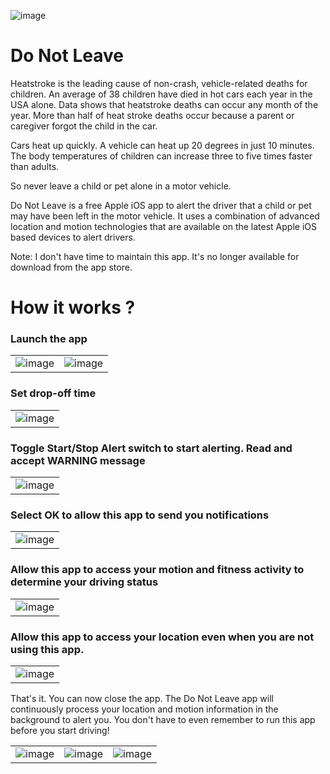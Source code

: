 ![image](https://github.com/sendtorrk/donotleave_app/assets/48602530/7c337501-ac97-4608-808b-692b4c7f3b99)


# Do Not Leave 

Heatstroke is the leading cause of non-crash, vehicle-related deaths for children. An average of 38 children have died in hot cars each year in the USA alone. Data shows that heatstroke deaths can occur any month of the year. More than half of heat stroke deaths occur because a parent or caregiver forgot the child in the car.

Cars heat up quickly. A vehicle can heat up 20 degrees in just 10 minutes. The body temperatures of children can increase three to five times faster than adults.

So never leave a child or pet alone in a motor vehicle.

Do Not Leave is a free Apple iOS app to alert the driver that a child or pet may have been left in the motor vehicle. It uses a combination of advanced location and motion technologies that are available on the latest Apple iOS based devices to alert drivers.

Note: I don't have time to maintain this app. It's no longer available for download from the app store.

# How it works ?

### Launch the app

|  |  |
| --- | --- |
| ![image](https://github.com/sendtorrk/donotleave_app/assets/48602530/ec729851-6cc1-4b35-a780-d8ea9f93281c) | ![image](https://github.com/sendtorrk/donotleave_app/assets/48602530/c66b62d9-1aec-459d-bb54-566828d469ee) |

### Set drop-off time

|  |
| --- |
| ![image](https://github.com/sendtorrk/donotleave_app/assets/48602530/4a4d68f2-a4b3-463c-b459-31b3717a7de5) |

###  Toggle Start/Stop Alert switch to start alerting. Read and accept WARNING message

|  |
| --- |
| ![image](https://github.com/sendtorrk/donotleave_app/assets/48602530/998340e0-c6c8-4a86-b133-45106c9c5c0e) |

### Select OK to allow this app to send you notifications

|  |
| --- |
| ![image](https://github.com/sendtorrk/donotleave_app/assets/48602530/70bc8b26-c0a9-416a-82a8-a0eb79e0aa6c) |

### Allow this app to access your motion and fitness activity to determine your driving status

|  |
| --- |
| ![image](https://github.com/sendtorrk/donotleave_app/assets/48602530/0e29e85f-4f3c-4da1-b5b8-df38a0bf15f3) |

### Allow this app to access your location even when you are not using this app.

|  |
| --- |
| ![image](https://github.com/sendtorrk/donotleave_app/assets/48602530/79c035d8-1fb7-476a-87f7-27b0fb7a12a2) |

That's it. You can now close the app. The Do Not Leave app will continuously process your location and motion information in the background to alert you. You don't have to even remember to run this app before you start driving!

|  |  |  |
| --- | --- | --- |
| ![image](https://github.com/sendtorrk/donotleave_app/assets/48602530/1612ecf8-7e33-406f-97ec-93d069d73511) | ![image](https://github.com/sendtorrk/donotleave_app/assets/48602530/942ab41a-9a83-4ce0-bce3-68e4a88b6ebe) | ![image](https://github.com/sendtorrk/donotleave_app/assets/48602530/1301cabf-d4d4-42b0-a3b5-0162b4e9a149) |





